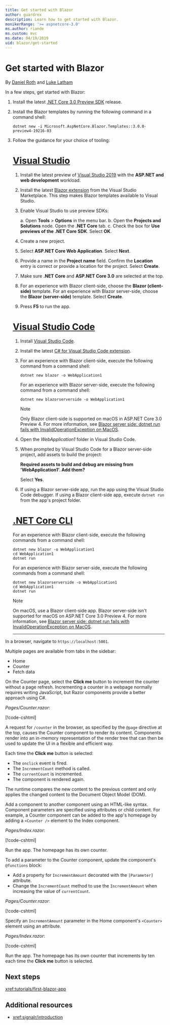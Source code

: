 ```yaml
---
title: Get started with Blazor
author: guardrex
description: Learn how to get started with Blazor.
monikerRange: '>= aspnetcore-3.0'
ms.author: riande
ms.custom: mvc
ms.date: 04/19/2019
uid: blazor/get-started
---
```

# Get started with Blazor

By [Daniel Roth](https://github.com/danroth27) and [Luke Latham](https://github.com/guardrex)

In a few steps, get started with Blazor:

1. Install the latest [.NET Core 3.0 Preview SDK](https://dotnet.microsoft.com/download/dotnet-core/3.0) release.

1. Install the Blazor templates by running the following command in a command shell:

   ```console
   dotnet new -i Microsoft.AspNetCore.Blazor.Templates::3.0.0-preview4-19216-03
   ```

1. Follow the guidance for your choice of tooling:

   # [Visual Studio](#tab/visual-studio)

   1. Install the latest preview of [Visual Studio 2019](https://visualstudio.com/preview) with the **ASP.NET and web development** workload.
   2. Install the latest [Blazor extension](https://go.microsoft.com/fwlink/?linkid=870389) from the Visual Studio Marketplace. This step makes Blazor templates available to Visual Studio.
   3. Enable Visual Studio to use preview SDKs:
   
      a. Open **Tools** > **Options** in the menu bar.
      b. Open the **Projects and Solutions** node. Open the **.NET Core** tab.
      c. Check the box for **Use previews of the .NET Core SDK**. Select **OK**.

   4. Create a new project.
   5. Select **ASP.NET Core Web Application**. Select **Next**.
   6. Provide a name in the **Project name** field. Confirm the **Location** entry is correct or provide a location for the project. Select **Create**.
   7. Make sure **.NET Core** and **ASP.NET Core 3.0** are selected at the top.
   8. For an experience with Blazor client-side, choose the **Blazor (client-side)** template. For an experience with Blazor server-side, choose the **Blazor (server-side)** template. Select **Create**.
   9. Press **F5** to run the app.

   # [Visual Studio Code](#tab/visual-studio-code)
   
   1. Install [Visual Studio Code](https://code.visualstudio.com/).
   2. Install the latest [C# for Visual Studio Code extension](https://marketplace.visualstudio.com/items?itemName=ms-vscode.csharp).
   3. For an experience with Blazor client-side, execute the following command from a command shell:

      ```console
      dotnet new blazor -o WebApplication1
      ```

      For an experience with Blazor server-side, execute the following command from a command shell:

      ```console
      dotnet new blazorserverside -o WebApplication1
      ```

      > [!NOTE]
      > Only Blazor client-side is supported on macOS in ASP.NET Core 3.0 Preview 4. For more information, see [Blazor server side: dotnet run fails with InvalidOperationException on MacOS](https://github.com/aspnet/AspNetCore/issues/9402).

   4. Open the *WebApplication1* folder in Visual Studio Code.
   5. When prompted by Visual Studio Code for a Blazor server-side project, add assets to build the project:

      **Required assets to build and debug are missing from 'WebApplication1'. Add them?**

      Select **Yes**.

   6. If using a Blazor server-side app, run the app using the Visual Studio Code debugger. If using a Blazor client-side app, execute `dotnet run` from the app's project folder.

   <!--

   # [Visual Studio for Mac](#tab/visual-studio-mac)

   1. Install [Visual Studio for Mac](https://visualstudio.microsoft.com/vs/mac/). Switch the [Update channel to Preview](/visualstudio/mac/install-preview).
   2. Select **File** > **New Solution** or **New Project**.
   3. In the sidebar, select **.NET Core** > **App**.
   4. For an experience with Blazor server-side, select the **ASP.NET Core Blazor (server-side)** template. For an experience with Blazor server-side, select the **ASP.NET Core Blazor (client-side)** template. Select **Next**.
   5. The **Target Framework** defaults to **.NET Core 3.0**. Select **Next**.
   6. In the **Project Name** field, enter `WebApplication1`. Select **Create**.
   7. Select **Run** > **Run Without Debugging** to run the app *without the debugger*. Running with the debugger isn't supported at this time.

   -->

   # [.NET Core CLI](#tab/netcore-cli/)

   For an experience with Blazor client-side, execute the following commands from a command shell:

   ```console
   dotnet new blazor -o WebApplication1
   cd WebApplication1
   dotnet run
   ```

   For an experience with Blazor server-side, execute the following commands from a command shell:

   ```console
   dotnet new blazorserverside -o WebApplication1
   cd WebApplication1
   dotnet run
   ```

   > [!NOTE]
   > On macOS, use a Blazor client-side app. Blazor server-side isn't supported for macOS on ASP.NET Core 3.0 Preview 4. For more information, see [Blazor server side: dotnet run fails with InvalidOperationException on MacOS](https://github.com/aspnet/AspNetCore/issues/9402).

   ---

In a browser, navigate to `https://localhost:5001`.

Multiple pages are available from tabs in the sidebar:

* Home
* Counter
* Fetch data

On the Counter page, select the **Click me** button to increment the counter without a page refresh. Incrementing a counter in a webpage normally requires writing JavaScript, but Razor components provide a better approach using C#.

*Pages/Counter.razor*:

[!code-cshtml[](get-started/samples_snapshot/3.x/Counter1.razor)]

A request for `/counter` in the browser, as specified by the `@page` directive at the top, causes the Counter component to render its content. Components render into an in-memory representation of the render tree that can then be used to update the UI in a flexible and efficient way.

Each time the **Click me** button is selected:

* The `onclick` event is fired.
* The `IncrementCount` method is called.
* The `currentCount` is incremented.
* The component is rendered again.

The runtime compares the new content to the previous content and only applies the changed content to the Document Object Model (DOM).

Add a component to another component using an HTML-like syntax. Component parameters are specified using attributes or child content. For example, a Counter component can be added to the app's homepage by adding a `<Counter />` element to the Index component.

*Pages/Index.razor*:

[!code-cshtml[](get-started/samples_snapshot/3.x/Index1.razor?highlight=7)]

Run the app. The homepage has its own counter.

To add a parameter to the Counter component, update the component's `@functions` block:

* Add a property for `IncrementAmount` decorated with the `[Parameter]` attribute.
* Change the `IncrementCount` method to use the `IncrementAmount` when increasing the value of `currentCount`.

*Pages/Counter.razor*:

[!code-cshtml[](get-started/samples_snapshot/3.x/Counter2.razor?highlight=4-5,9)]

Specify an `IncrementAmount` parameter in the Home component's `<Counter>` element using an attribute.

*Pages/Index.razor*:

[!code-cshtml[](get-started/samples_snapshot/3.x/Index2.razor)]

Run the app. The homepage has its own counter that increments by ten each time the **Click me** button is selected.

## Next steps

<xref:tutorials/first-blazor-app>

## Additional resources

* <xref:signalr/introduction>
